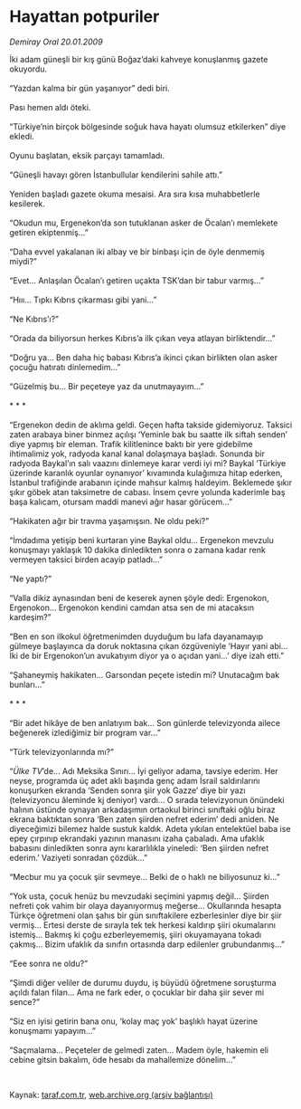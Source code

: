# Hayattan potpuriler

*Demiray Oral 20.01.2009*

<div class="taraf_structure_2col_1zq">
<div class="margen_n">



 <p>İki adam güneşli bir kış günü Boğaz’daki kahveye konuşlanmış gazete okuyordu. <br/><br/>“Yazdan kalma bir gün yaşanıyor” dedi biri. <br/><br/>Pası hemen aldı öteki. <br/><br/>“Türkiye’nin birçok bölgesinde soğuk hava hayatı olumsuz etkilerken” diye ekledi. <br/><br/>Oyunu başlatan, eksik parçayı tamamladı. <br/><br/>“Güneşli havayı gören İstanbullular kendilerini sahile attı.” <br/><br/>Yeniden başladı gazete okuma mesaisi. Ara sıra kısa muhabbetlerle kesilerek. <br/><br/>“Okudun mu, Ergenekon’da son tutuklanan asker de Öcalan’ı memlekete getiren ekiptenmiş...” <br/><br/>“Daha evvel yakalanan iki albay ve bir binbaşı için de öyle denmemiş miydi?” <br/><br/>“Evet... Anlaşılan Öcalan’ı getiren uçakta TSK’dan bir tabur varmış...” <br/><br/>“Hııı... Tıpkı Kıbrıs çıkarması gibi yani...” <br/><br/>“Ne Kıbrıs’ı?” <br/><br/>“Orada da biliyorsun herkes Kıbrıs’a ilk çıkan veya atlayan birliktendir...” <br/><br/>“Doğru ya... Ben daha hiç babası Kıbrıs’a ikinci çıkan birlikten olan asker çocuğu hatıratı dinlemedim...” <br/><br/>“Güzelmiş bu... Bir peçeteye yaz da unutmayayım...” <br/><br/>* * * <br/><br/>“Ergenekon dedin de aklıma geldi. Geçen hafta takside gidemiyoruz. Taksici zaten arabaya biner binmez açılışı ‘Yeminle bak bu saatte ilk siftah senden’ diye yapmış bir eleman. Trafik kilitlenince baktı bir yere gidebilme ihtimalimiz yok, radyoda kanal kanal dolaşmaya başladı. Sonunda bir radyoda Baykal’ın salı vaazını dinlemeye karar verdi iyi mi? Baykal ‘Türkiye üzerinde karanlık oyunlar oynanıyor’ kıvamında kulağımıza hitap ederken, İstanbul trafiğinde arabanın içinde mahsur kalmış haldeyim. Beklemede şıkır şıkır göbek atan taksimetre de cabası. İnsem çevre yolunda kaderimle baş başa kalıcam, otursam maddi manevi ağır hasar görücem...” <br/><br/>“Hakikaten ağır bir travma yaşamışsın. Ne oldu peki?” <br/><br/>“İmdadıma yetişip beni kurtaran yine Baykal oldu... Ergenekon mevzulu konuşmayı yaklaşık 10 dakika dinledikten sonra o zamana kadar renk vermeyen taksici birden acayip patladı...” <br/><br/>“Ne yaptı?” <br/><br/>“Valla dikiz aynasından beni de keserek aynen şöyle dedi: Ergenokon, Ergenokon... Ergenokon kendini camdan atsa sen de mi atacaksın kardeşim?” <br/><br/>“Ben en son ilkokul öğretmenimden duyduğum bu lafa dayanamayıp gülmeye başlayınca da doruk noktasına çıkan özgüveniyle ‘Hayır yani abi... İki de bir Ergenokon’un avukatıyım diyor ya o açıdan yani...’ diye izah etti.” <br/><br/>“Şahaneymiş hakikaten... Garsondan peçete istedin mi? Unutacağım bak bunları...” <br/><br/>* * * <br/><br/>“Bir adet hikâye de ben anlatıyım bak... Son günlerde televizyonda ailece beğenerek izlediğimiz bir program var...” <br/><br/>“Türk televizyonlarında mı?” <br/><br/>“<i>Ülke TV</i>’de... Adı Meksika Sınırı... İyi geliyor adama, tavsiye ederim. Her neyse, programda üç adet aklı başında genç adam İsrail saldırılarını konuşurken ekranda ‘Senden sonra şiir yok Gazze’ diye bir yazı (televizyoncu âleminde kj deniyor) vardı... O sırada televizyonun önündeki halının üstünde oynayan arkadaşımın ortaokul birinci sınıftaki oğlu biraz ekrana baktıktan sonra ‘Ben zaten şiirden nefret ederim’ dedi aniden. Ne diyeceğimizi bilemez halde sustuk kaldık. Adeta yıkılan entelektüel baba ise epey çırpınıp ekrandaki yazının manasını izaha çabaladı. Ama ufaklık babasını dinledikten sonra aynı kararlılıkla yineledi: ‘Ben şiirden nefret ederim.’ Vaziyeti sonradan çözdük...” <br/><br/>“Mecbur mu ya çocuk şiir sevmeye... Belki de o haklı ne biliyosunuz ki...” <br/><br/>“Yok usta, çocuk henüz bu mevzudaki seçimini yapmış değil... Şiirden nefreti çok vahim bir olaya dayanıyormuş meğerse... Okullarında hesapta Türkçe öğretmeni olan şahıs bir gün sınıftakilere ezberlesinler diye bir şiir vermiş... Ertesi derste de sırayla tek tek herkesi kaldırıp şiiri okumalarını istemiş... Bakmış ki çoğu ezberleyememiş, şiiri okuyamayana tokadı çakmış... Bizim ufaklık da sınıfın ortasında darp edilenler grubundanmış...” <br/><br/>“Eee sonra ne oldu?” <br/><br/>“Şimdi diğer veliler de durumu duydu, iş büyüdü öğretmene soruşturma açıldı falan filan... Ama ne fark eder, o çocuklar bir daha şiir sever mi sence?” <br/><br/>“Siz en iyisi getirin bana onu, ‘kolay maç yok’ başlıklı hayat üzerine konuşmamı yapayım...” <br/><br/>“Saçmalama... Peçeteler de gelmedi zaten... Madem öyle, hakemin eli cebine gitsin bakalım, öde hesabı da mahallemize dönelim...”</p>

<br/>


<div id="taraf_not">
</div>

</div>


</div>

Kaynak: [taraf.com.tr](http://www.taraf.com.tr:80/makale/3638.htm), [web.archive.org (arşiv bağlantısı)](http://web.archive.org/web/20090312021429/http://www.taraf.com.tr:80/makale/3638.htm)
